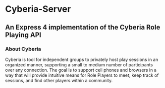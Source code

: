 # Cyberia-Server
## An Express 4 implementation of the Cyberia Role Playing API

### About Cyberia
Cyberia is tool for independent groups to privately host play sessions in an organized manner, supporting a small to medium number of participants over any connection. The goal is to support cell phones and browsers in a way that will provide intuitive means for Role Players to meet, keep track of sessions, and find other players within a community. 